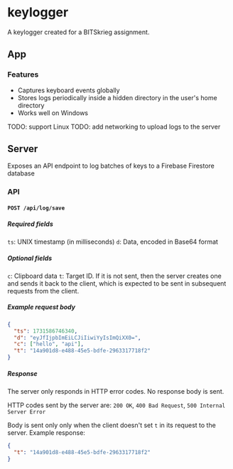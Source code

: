 # keylogger

A keylogger created for a BITSkrieg assignment.

## App

### Features

- Captures keyboard events globally
- Stores logs periodically inside a hidden directory in the user's home directory
- Works well on Windows

TODO: support Linux
TODO: add networking to upload logs to the server

## Server

Exposes an API endpoint to log batches of keys to a Firebase Firestore database

### API

#### `POST /api/log/save`

##### Required fields

`ts`: UNIX timestamp (in milliseconds)
`d`: Data, encoded in Base64 format

##### Optional fields

`c`: Clipboard data
`t`: Target ID. If it is not sent, then the server creates one and sends it back to the client, which is expected to be sent in subsequent requests from the client.

##### Example request body

```json
{
  "ts": 1731586746340,
  "d": "eyJfIjpbImEiLCJiIiwiYyIsImQiXX0=",
  "c": ["hello", "api"],
  "t": "14a901d8-e488-45e5-bdfe-2963317718f2"
}
```

##### Response

The server only responds in HTTP error codes. No response body is sent.

HTTP codes sent by the server are: `200 OK`, `400 Bad Request`, `500 Internal Server Error`

Body is sent only only when the client doesn't set `t` in its request to the server. Example response:

```json
{
  "t": "14a901d8-e488-45e5-bdfe-2963317718f2"
}
```
